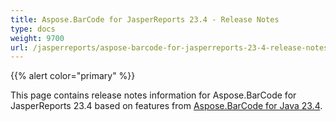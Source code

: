 ```yaml
---
title: Aspose.BarCode for JasperReports 23.4 - Release Notes
type: docs
weight: 9700
url: /jasperreports/aspose-barcode-for-jasperreports-23-4-release-notes/
---
```


{{% alert color="primary" %}} 

This page contains release notes information for Aspose.BarCode for JasperReports 23.4 based on features from [Aspose.BarCode for Java 23.4](https://downloads.aspose.com/barcode/java/new-releases/aspose.barcode-for-java-23.4/).



